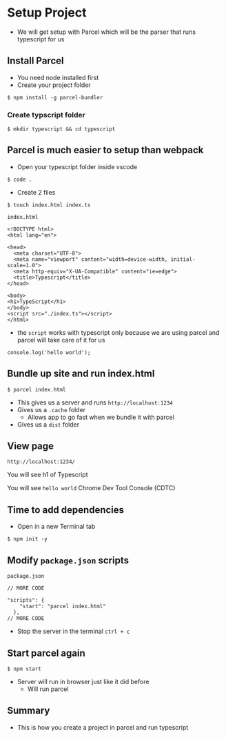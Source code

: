 # Setup Project
* We will get setup with Parcel which will be the parser that runs typescript for us

## Install Parcel
* You need node installed first
* Create your project folder

`$ npm install -g parcel-bundler`

### Create typscript folder
`$ mkdir typescript && cd typescript`

## Parcel is much easier to setup than webpack
* Open your typescript folder inside vscode

`$ code .`

* Create 2 files

`$ touch index.html index.ts`

`index.html`

```
<!DOCTYPE html>
<html lang="en">

<head>
  <meta charset="UTF-8">
  <meta name="viewport" content="width=device-width, initial-scale=1.0">
  <meta http-equiv="X-UA-Compatible" content="ie=edge">
  <title>Typescript</title>
</head>

<body>
<h1>TypeScript</h1>
</body>
<script src="./index.ts"></script>
</html>
```

* the `script` works with typescript only because we are using parcel and parcel will take care of it for us

```
console.log('hello world');
```

## Bundle up site and run index.html
`$ parcel index.html`

* This gives us a server and runs `http://localhost:1234`
* Gives us a `.cache` folder
    - Allows app to go fast when we bundle it with parcel
* Gives us a `dist` folder

## View page
`http://localhost:1234/`

You will see h1 of Typescript

You will see `hello world` Chrome Dev Tool Console (CDTC)

## Time to add dependencies
* Open in a new Terminal tab

`$ npm init -y`

## Modify `package.json` scripts
`package.json`

```
// MORE CODE

"scripts": {
    "start": "parcel index.html"
  },
// MORE CODE
```

* Stop the server in the terminal `ctrl + c`

## Start parcel again
`$ npm start`

* Server will run in browser just like it did before
    - Will run parcel

## Summary
* This is how you create a project in parcel and run typescript

